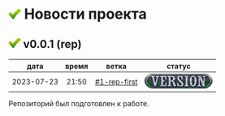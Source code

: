 [H]: ../README.md  "на главную"
[V]: icons/version.png
[P]: icons/progress.png
[S]: icons/success.png
[B]: icons/bug.png

[![S]][H] Новости проекта
=========================

[![S]][VE001] **v0.0.1 (rep)**
--------------------------------------------------------------------------------
[#1-rep-first]: tasks/2023-07-23-0001-rep-first.md
[VE001]: history.md#-v001-rep

|    дата    | время |     ветка      |    статус     |  
|:----------:|:-----:|:--------------:|:-------------:|  
| 2023-07-23 | 21:50 | [#1-rep-first] | [![V]][VE001] |  

Репозиторий был подготовлен к работе.  
<br/>
